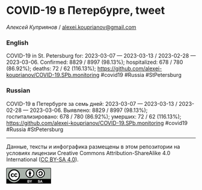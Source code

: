 COVID-19 в Петербурге, tweet
============================

*Алексей Куприянов* /
<a href="mailto:alexei.kouprianov@gmail.com" class="email">alexei.kouprianov@gmail.com</a>

### English

COVID-19 in St. Petersburg for: 2023-03-07 — 2023-03-13 / 2023-02-28 —
2023-03-06. Сonfirmed: 8829 / 8997 (98.13%); hospitalized: 678 / 780
(86.92%); deaths: 72 / 62 (116.13%);
<a href="https://github.com/alexei-kouprianov/COVID-19.SPb.monitoring" class="uri">https://github.com/alexei-kouprianov/COVID-19.SPb.monitoring</a>
\#covid19 \#Russia \#StPetersburg

### Russian

COVID-19 в Петербурге за семь дней: 2023-03-07 — 2023-03-13 / 2023-02-28
— 2023-03-06. Выявлено: 8829 / 8997 (98.13%); госпитализировано: 678 /
780 (86.92%); умерших: 72 / 62 (116.13%);
<a href="https://github.com/alexei-kouprianov/COVID-19.SPb.monitoring" class="uri">https://github.com/alexei-kouprianov/COVID-19.SPb.monitoring</a>
\#covid19 \#Russia \#StPetersburg

------------------------------------------------------------------------

Данные, тексты и инфографика размещены в этом репозитории на условиях
лицензии Creative Commons Attribution-ShareAlike 4.0 International ([CC
BY-SA 4.0](https://creativecommons.org/licenses/by-sa/4.0/)).

![](../misc/CC-BY-SA-icon.png "CC-BY-SA")
